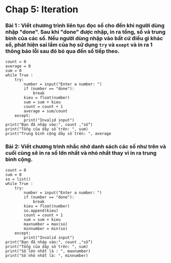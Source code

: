 # Chap 5: Iteration 

### Bài 1 : Viết chương trình liên tục đọc số cho đến khi người dùng nhập "done". Sau khi "done" được nhập, in ra tổng, số và trung bình của các số. Nếu người dùng nhập vào bất cứ điều gì khác số, phát hiện sai lầm của họ sử dụng `try` và `exept` và in ra 1 thông báo lỗi sau đó bỏ qua đến số tiếp theo.

```
count = 0
average = 0
sum = 0 
while True :  
    try:
        number = input("Enter a number: ")
        if (number == "done"): 
            break 
        kieu = float(number)
        sum = sum + kieu
        count = count + 1
        average = sum/count 
    except:
        print("Invalid input")
print("Bạn đã nhập vào:", count ,"số")
print("Tổng của dãy số trên: ", sum)
print("Trung bình cộng dãy số trên: ", average
```  

### Bài 2: Viết chương trình nhắc nhở danh sách các số như trên và cuối cùng sẽ in ra số lớn nhất và nhỏ nhất thay vì in ra trung bình cộng. 

```
count = 0
sum = 0 
so = list()
while True :  
    try:
        number = input("Enter a number: ")
        if (number == "done"): 
            break 
        kieu = float(number)
        so.append(kieu)
        count = count + 1
        sum = sum + kieu 
        maxnumber = max(so)
        minnumber = min(so)        
    except:
        print("Invalid input")
print("Bạn đã nhập vào:", count ,"số")
print("Tổng của dãy số trên: ", sum)
print("Số lớn nhất là : ", maxnumber)
print("Số nhỏ nhất là: ", minnumber)
```

